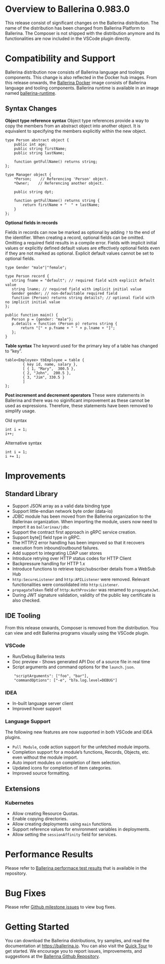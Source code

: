 # Overview to Ballerina 0.983.0

This release consist of significant changes on the Ballerina distribution. The name of the distribution has been changed from Ballerina Platform to Ballerina. The Composer is not shipped with the distribution anymore and its functionalities are now included in the VSCode plugin directly.

# Compatibility and Support

Ballerina distribution now consists of Ballerina language and toolings components. This change is also reflected in the Docker hub images. From this release onwards, the [Ballerina Docker](https://hub.docker.com/r/ballerina/ballerina) image consists of Ballerina language and tooling components. Ballerina runtime is available in an image named [ballerina-runtime](https://hub.docker.com/r/ballerina/ballerina-runtime).

## Syntax Changes

**Object type reference syntax**
Object type references provide a way to copy the members from an abstract object into another object. It is equivalent to specifying the members explicitly within the new object.

```ballerina
type Person abstract object {
    public int age;
    public string firstName;
    public string lastName;

    function getFullName() returns string;
};

type Manager object {
    *Person;    // Referencing 'Person' object.
    *Owner;    // Referencing another object.

    public string dpt;

    function getFullName() returns string {
        return firstName + "  " + lastName;
    }
};
```

**Optional fields in records**

Fields in records can now be marked as optional by adding `?` to the end of the identifier. When creating a record, optional fields can be omitted. Omitting a required field results in a compile error. Fields with implicit initial values or explicitly defined default values are effectively optional fields even if they are not marked as optional. Explicit default values cannot be set to optional fields.

```ballerina
type Gender "male"|"female";

type Person record {
   string fname = "default"; // required field with explicit default value
   string lname; // required field with implicit initial value
   Gender gender; // non-defaultable required field
   function (Person) returns string details?; // optional field with no implicit initial value
};

public function main() {
   Person p = {gender: "male"};
   p.details = function (Person p) returns string {
       return "[" + p.fname + " " + p.lname + "]";
   };
}
```

**Table syntax**
The keyword used for the primary key of a table has changed to “key”.

```ballerina
table<Employee> tbEmployee = table {
        { key id, name, salary },
        [ { 1, "Mary",  300.5 },
        { 2, "John",  200.5 },
        { 3, "Jim", 330.5 }
        ]
};
```

**Post increment and decrement operators**
These were statements in Ballerina and there was no siginificant improvement as these cannot be used as expressions. Therefore, these statements have been removed to simplify usage.

Old syntax

```ballerina
int i = 1;
i++;
```

Alternative syntax

```ballerina
int i = 1;
i += 1;
```

# Improvements

## Standard Library

- Support JSON array as a valid data binding type
- Support little-endian network byte order (data-io)
- JDBC module has been moved from the Ballerina organization to the Ballerinax organization. 
              When importing the module, users now need to import it as `ballerinax/jdbc`
- Support the contract first approach in gRPC service creation.
- Support byte[] field type in gRPC.
- The HTTP/2 error handling has been improved so that it recovers execution from inbound/outbound failures.
- Add support to integrating LDAP user stores 
- Introduce retrying over HTTP status codes for HTTP Client
- Backpressure handling for HTTP 1.x
- Introduce functions to retrieve topic/subscriber details from a WebSub Hub
- `http:SecureListener` and `http:APIListener` were removed. Relevant functionalities were consolidated into `http:Listener`.
- `propagateToken` field of `http:AuthProvider` was renamed to `propagateJwt`.
- During JWT signature validation, validity of the public key certificate is also checked.

## IDE Tooling

From this release onwards, Composer is removed from the distribution. You can view and edit Ballerina programs visually using the VSCode plugin.

### VSCode

- Run/Debug Ballerina tests
- Doc preview - Shows generated API Doc of a source file in real time
- Script arguments and command options for the `launch.json`.

```ballerina
    "scriptArguments": ["foo", "bar"],
    "commandOptions": ["-e", "b7a.log.level=DEBUG"]
```

### IDEA

- In-built language server client
- Improved hover support

### Language Support

The following new features are now supported in both VSCode and IDEA plugins.
- `Pull Module`, code action support for the unfetched module imports.
- Completion support for a module’s functions, Records, Objects, etc. even without the module import.
- Auto import modules on completion of item selection.
- Updated icons for completion of item categories.
- Improved source formatting.

## Extensions

### Kubernetes

- Allow creating Resource Quotas.
- Enable copying directories.
- Allow creating deployments using `main` functions.
- Support reference values for environment variables in deployments.
- Allow setting the `sessionAffinity` field for services.

# Performance Results

Please refer to [Ballerina performace test results](https://github.com/ballerina-platform/ballerina-lang/blob/v0.983.0/performance/benchmarks/summary.md) that is available in the repository.

# Bug Fixes

Please refer [Github milestone issues](https://github.com/ballerina-platform/ballerina-lang/issues?q=is%3Aissue+milestone%3A0.983.0+is%3Aclosed+label%3AType%2FBug) to view bug fixes.

# Getting Started

You can download the Ballerina distributions, try samples, and read the documentation at https://ballerina.io. You can also visit the [Quick Tour](https://ballerina.io/learn/quick-tour/) to get started. We encourage you to report issues, improvements, and suggestions at the [Ballerina Github Repository](https://github.com/ballerina-platform/ballerina-lang).
